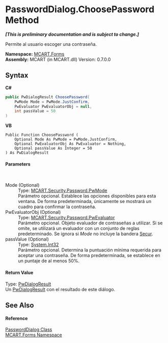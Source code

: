 # PasswordDialog.ChoosePassword Method 
 _**\[This is preliminary documentation and is subject to change.\]**_

Permite al usuario escoger una contraseña.

**Namespace:**&nbsp;<a href="011ae362-3d07-a00f-33d0-a3505737ed05">MCART.Forms</a><br />**Assembly:**&nbsp;MCART (in MCART.dll) Version: 0.7.0.0

## Syntax

**C#**<br />
``` C#
public PwDialogResult ChoosePassword(
	PwMode Mode = PwMode.JustConfirm,
	PwEvaluator PwEvaluatorObj = null,
	int passValue = 50
)
```

**VB**<br />
``` VB
Public Function ChoosePassword ( 
	Optional Mode As PwMode = PwMode.JustConfirm,
	Optional PwEvaluatorObj As PwEvaluator = Nothing,
	Optional passValue As Integer = 50
) As PwDialogResult
```


#### Parameters
&nbsp;<dl><dt>Mode (Optional)</dt><dd>Type: <a href="895a02cb-e994-9736-df1c-e787a76bfad0">MCART.Security.Password.PwMode</a><br />Parámetro opcional. Establece las opciones disponibles para esta ventana. De forma predeterminada, únicamente se mostrará un cuadro para confirmar la contraseña.</dd><dt>PwEvaluatorObj (Optional)</dt><dd>Type: <a href="6178c69b-ee87-5b62-0d76-546d23c256ff">MCART.Security.Password.PwEvaluator</a><br />Parámetro opcional. Objeto evaluador de contraseñas a utilizar. Si se omite, se utilizará un evaluador con un conjunto de reglas predeterminado. Se ignora si *Mode* no incluye la bandera <a href="895a02cb-e994-9736-df1c-e787a76bfad0">Secur</a>.</dd><dt>passValue (Optional)</dt><dd>Type: <a href="http://msdn2.microsoft.com/es-es/library/td2s409d" target="_blank">System.Int32</a><br />Parámetro opcional. Determina la puntuación mínima requerida para aceptar una contraseña. De forma predeterminada, se establece en un puntaje de al menos 50%.</dd></dl>

#### Return Value
Type: <a href="c08975d0-6400-9b84-1ab2-b29ca3cc100d">PwDialogResult</a><br />Un <a href="c08975d0-6400-9b84-1ab2-b29ca3cc100d">PwDialogResult</a> con el resultado de este diálogo.

## See Also


#### Reference
<a href="d9072251-003e-2cff-b459-4be930866810">PasswordDialog Class</a><br /><a href="011ae362-3d07-a00f-33d0-a3505737ed05">MCART.Forms Namespace</a><br />